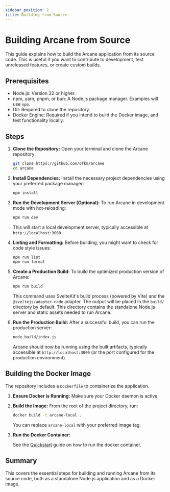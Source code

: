 ```yaml
---
sidebar_position: 2
title: Building from Source
---
```


# Building Arcane from Source

This guide explains how to build the Arcane application from its source code. This is useful if you want to contribute to development, test unreleased features, or create custom builds.

## Prerequisites

- Node.js: Version 22 or higher.
- npm, yarn, pnpm, or bun: A Node.js package manager. Examples will use `npm`.
- Git: Required to clone the repository.
- Docker Engine: Required if you intend to build the Docker image, and test functionality locally.

## Steps

1.  **Clone the Repository:**
    Open your terminal and clone the Arcane repository:

    ```bash
    git clone https://github.com/ofkm/arcane
    cd arcane
    ```

2.  **Install Dependencies:**
    Install the necessary project dependencies using your preferred package manager:

    ```bash
    npm install
    ```

3.  **Run the Development Server (Optional):**
    To run Arcane in development mode with hot-reloading:

    ```bash
    npm run dev
    ```

    This will start a local development server, typically accessible at `http://localhost:3000` .

4.  **Linting and Formatting:**
    Before building, you might want to check for code style issues:

    ```bash
    npm run lint
    npm run format
    ```

5.  **Create a Production Build:**
    To build the optimized production version of Arcane:

    ```bash
    npm run build
    ```

    This command uses SvelteKit's build process (powered by Vite) and the `@sveltejs/adapter-node` adapter. The output will be placed in the `build/` directory by default. This directory contains the standalone Node.js server and static assets needed to run Arcane.

6.  **Run the Production Build:**
    After a successful build, you can run the production server:

    ```bash
    node build/index.js
    ```

    Arcane should now be running using the built artifacts, typically accessible at `http://localhost:3000` (or the port configured for the production environment).

## Building the Docker Image

The repository includes a `Dockerfile` to containerize the application.

1.  **Ensure Docker is Running:** Make sure your Docker daemon is active.
2.  **Build the Image:** From the root of the project directory, run:

    ```bash
    docker build -t arcane-local .
    ```

    You can replace `arcane-local` with your preferred image tag.

3.  **Run the Docker Container:**

    See the [Quickstart](/docs/getting-started/quickstart) guide on how to run the docker container.

## Summary

This covers the essential steps for building and running Arcane from its source code, both as a standalone Node.js application and as a Docker image.

